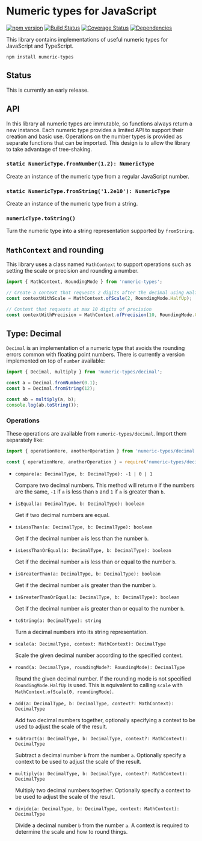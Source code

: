 # Numeric types for JavaScript

[![npm version](https://badge.fury.io/js/numeric-types.svg)](https://badge.fury.io/js/numeric-types)
[![Build Status](https://travis-ci.org/aholstenson/numeric-types.svg?branch=master)](https://travis-ci.org/aholstenson/numeric-types)
[![Coverage Status](https://coveralls.io/repos/aholstenson/numeric-types/badge.svg)](https://coveralls.io/github/aholstenson/numeric-types)
[![Dependencies](https://david-dm.org/aholstenson/numeric-types.svg)](https://david-dm.org/aholstenson/numeric-types)

This library contains implementations of useful numeric types for JavaScript
and TypeScript.

```
npm install numeric-types
```

## Status

This is currently an early release.

## API

In this library all numeric types are immutable, so functions always return a 
new instance. Each numeric type provides a limited API to support their
creation and basic use. Operations on the number types is provided as separate
functions that can be imported. This design is to allow the library to take
advantage of tree-shaking.

### `static NumericType.fromNumber(1.2): NumericType`

Create an instance of the numeric type from a regular JavaScript number.

### `static NumericType.fromString('1.2e10'): NumericType`

Create an instance of the numeric type from a string.

### `numericType.toString()`

Turn the numeric type into a string representation supported by `fromString`.

## `MathContext` and rounding

This library uses a class named `MathContext` to support operations such as
setting the scale or precision and rounding a number.

```javascript
import { MathContext, RoundingMode } from 'numeric-types';

// Create a context that requests 2 digits after the decimal using Half Up rounding
const contextWithScale = MathContext.ofScale(2, RoundingMode.HalfUp);

// Context that requests at max 10 digits of precision
const contextWithPrecision = MathContext.ofPrecision(10, RoundingMode.Ceiling);
```

## Type: Decimal

`Decimal` is an implementation of a numeric type that avoids the rounding
errors common with floating point numbers. There is currently a version
implemented on top of `number` available:

```javascript
import { Decimal, multiply } from 'numeric-types/decimal';

const a = Decimal.fromNumber(0.1);
const b = Decimal.fromString(12);

const ab = multiply(a, b);
console.log(ab.toString());
```

### Operations

These operations are available from `numeric-types/decimal`. Import them
separately like:

```javascript
import { operationHere, anotherOperation } from 'numeric-types/decimal';

const { operationHere, anotherOperation } = require('numeric-types/decimal');
```

* `compare(a: DecimalType, b: DecimalType): -1 | 0 | 1`

  Compare two decimal numbers. This method will return `0` if the numbers are
  the same, `-1` if `a` is less than `b` and `1` if `a` is greater than `b`.

* `isEqual(a: DecimalType, b: DecimalType): boolean`

  Get if two decimal numbers are equal.

* `isLessThan(a: DecimalType, b: DecimalType): boolean`

  Get if the decimal number `a` is less than the number `b`.

* `isLessThanOrEqual(a: DecimalType, b: DecimalType): boolean`

  Get if the decimal number `a` is less than or equal to the number `b`.

* `isGreaterThan(a: DecimalType, b: DecimalType): boolean`

  Get if the decimal number `a` is greater than the number `b`.

* `isGreaterThanOrEqual(a: DecimalType, b: DecimalType): boolean`

  Get if the decimal number `a` is greater than or equal to the number `b`.

* `toString(a: DecimalType): string`

  Turn a decimal numbers into its string representation.

* `scale(a: DecimalType, context: MathContext): DecimalType`

  Scale the given decimal number according to the specified context.

* `round(a: DecimalType, roundingMode?: RoundingMode): DecimalType`

  Round the given decimal number. If the rounding mode is not specified
  `RoundingMode.HalfUp` is used. This is equivalent to calling `scale` with
  `MathContext.ofScale(0, roundingMode)`.

* `add(a: DecimalType, b: DecimalType, context?: MathContext): DecimalType`

  Add two decimal numbers together, optionally specifying a context to be used
  to adjust the scale of the result.

* `subtract(a: DecimalType, b: DecimalType, context?: MathContext): DecimalType`
  
  Subtract a decimal number `b` from the number `a`. Optionally specify a
  context to be used to adjust the scale of the result.

* `multiply(a: DecimalType, b: DecimalType, context?: MathContext): DecimalType`

  Multiply two decimal numbers together. Optionally specify a context to be
  used to adjust the scale of the result.

* `divide(a: DecimalType, b: DecimalType, context: MathContext): DecimalType`

  Divide a decimal number `b` from the number `a`. A context is required to
  determine the scale and how to round things.

